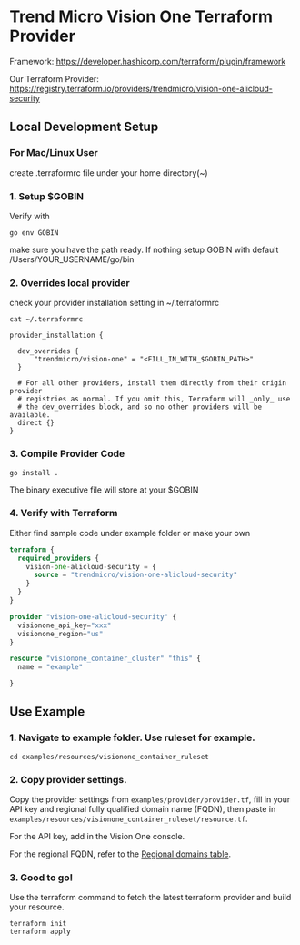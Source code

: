 # Trend Micro Vision One Terraform Provider

Framework: https://developer.hashicorp.com/terraform/plugin/framework

Our Terraform Provider: https://registry.terraform.io/providers/trendmicro/vision-one-alicloud-security

## Local Development Setup

### For Mac/Linux User
create .terraformrc file under your home directory(~)

### 1. Setup $GOBIN
   Verify with

```shell
go env GOBIN
```

make sure you have the path ready.
If nothing setup GOBIN with default /Users/YOUR_USERNAME/go/bin

### 2. Overrides local provider

check your provider installation setting in ~/.terraformrc

```shell
cat ~/.terraformrc
```

```shell
provider_installation {

  dev_overrides {
      "trendmicro/vision-one" = "<FILL_IN_WITH_$GOBIN_PATH>"
  }

  # For all other providers, install them directly from their origin provider
  # registries as normal. If you omit this, Terraform will _only_ use
  # the dev_overrides block, and so no other providers will be available.
  direct {}
}
```

### 3. Compile Provider Code

```shell
go install .
```

The binary executive file will store at your $GOBIN

### 4. Verify with Terraform
Either find sample code under example folder or make your own

```terraform
terraform {
  required_providers {
    vision-one-alicloud-security = {
      source = "trendmicro/vision-one-alicloud-security"
    }
  }
}

provider "vision-one-alicloud-security" {
  visionone_api_key="xxx"
  visionone_region="us"
}

resource "visionone_container_cluster" "this" {
  name = "example"

}
```

## Use Example

### 1. Navigate to example folder. Use ruleset for example.

```
cd examples/resources/visionone_container_ruleset
```

### 2. Copy provider settings.

Copy the provider settings from `examples/provider/provider.tf`, fill in your API key and regional fully qualified domain name (FQDN), then paste in `examples/resources/visionone_container_ruleset/resource.tf`.

For the API key, add in the Vision One console.

For the regional FQDN, refer to the [Regional domains table](https://automation.trendmicro.com/xdr/Guides/Regional-domains).

### 3. Good to go!

Use the terraform command to fetch the latest terraform provider and build your resource.
```
terraform init
terraform apply
```

